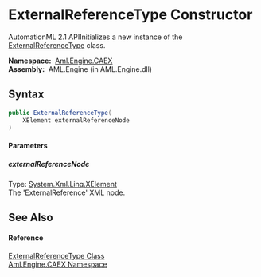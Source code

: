 ExternalReferenceType Constructor
=================================
AutomationML 2.1 APIInitializes a new instance of the [ExternalReferenceType][1] class.

  **Namespace:**  [Aml.Engine.CAEX][2]  
  **Assembly:**  AML.Engine (in AML.Engine.dll)

Syntax
------

```csharp
public ExternalReferenceType(
	XElement externalReferenceNode
)
```

#### Parameters

##### *externalReferenceNode*
Type: [System.Xml.Linq.XElement][3]  
The 'ExternalReference' XML node.


See Also
--------

#### Reference
[ExternalReferenceType Class][1]  
[Aml.Engine.CAEX Namespace][2]  

[1]: README.md
[2]: ../README.md
[3]: https://docs.microsoft.com/dotnet/api/system.xml.linq.xelement
[4]: https://www.automationml.org
[5]: ../../icons/logoShade.png